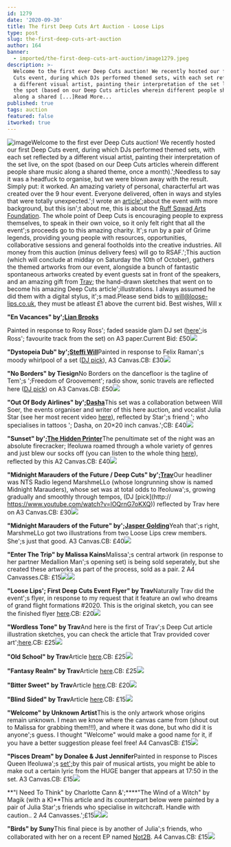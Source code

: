 ```yaml
---
id: 1279
date: '2020-09-30'
title: The first Deep Cuts Art Auction - Loose Lips
type: post
slug: the-first-deep-cuts-art-auction
author: 164
banner:
  - imported/the-first-deep-cuts-art-auction/image1279.jpeg
description: >-
  Welcome to the first ever Deep Cuts auction! We recently hosted our first Deep
  Cuts event, during which DJs performed themed sets, with each set reflected by
  a different visual artist, painting their interpretation of the set live, on
  the spot (based on our Deep Cuts articles wherein different people share music
  along a shared [...]Read More...
published: true
tags: auction
featured: false
itworked: true
---
```

![image](../imported/the-first-deep-cuts-art-auction/image1279.jpeg)Welcome to the first ever Deep Cuts auction! We recently hosted our first Deep Cuts event, during which DJs performed themed sets, with each set reflected by a different visual artist, painting their interpretation of the set live, on the spot (based on our Deep Cuts articles wherein different people share music along a shared theme, once a month).';Needless to say it was a headfuck to organise, but we were blown away with the result. Simply put: it worked. An amazing variety of personal, characterful art was created over the 9 hour event. Everyone delivered, often in ways and styles that were totally unexpected.';I wrote an [article';](http://loose-lips.co.uk/blog/our-first-deep-cuts-event-130920)about the event with more background, but this isn';t about me, this is about the [Ruff Sqwad Arts Foundation](https://www.ruffsqwadarts.org/about). The whole point of Deep Cuts is encouraging people to express themselves, to speak in their own voice, so it only felt right that all the event';s proceeds go to this amazing charity. It';s run by a pair of Grime legends, providing young people with resources, opportunities, collaborative sessions and general footholds into the creative industries. All money from this auction (minus delivery fees) will go to RSAF.';This auction (which will conclude at midday on Saturday the 10th of October), gathers the themed artworks from our event, alongside a bunch of fantastic spontaneous artworks created by event guests sat in front of the speakers, and an amazing gift from [Trav](https://www.backdownwarchild.co.uk/); the hand-drawn sketches that went on to become his amazing Deep Cuts article';illustrations. I always assumed he did them with a digital stylus, it';s mad.Please send bids to will@loose-lips.co.uk, they must be atleast £1 above the current bid. Best wishes, Will x

**"En Vacances" by';**[**Lian Brooks**](https://www.instagram.com/brookspaintings/)

Painted in response to Rosy Ross'; faded seaside glam DJ set ([here';](https://www.youtube.com/watch?v=uOC4Xd9OpO8)is Ross'; favourite track from the set) on A3 paper.Current Bid: £50![](/wp-content/uploads/live/img/wysiwyg/5f74e21d5d9cf.JPG)

**"Dystopeia Dub" by';**[**Steffi Will**](https://www.willpowerart.com/)Painted in response to Felix Raman';s moody whirlpool of a set ([DJ pick](https://www.youtube.com/watch?v=H5LDfsZHJa8)), A3 Canvas.CB: £30![](/wp-content/uploads/live/img/wysiwyg/5f74e233498ff.JPG)

**"No Borders" by Tiesign**No Borders on the dancefloor is the tagline of Tem';s ';Freedom of Groovement'; radio show, sonic travels are reflected here ([DJ pick](https://www.youtube.com/watch?v=5iPqI3Q2VCk)) on A3 Canvas.CB: £50![](/wp-content/uploads/live/img/wysiwyg/5f74e24f2dbf6.JPG)

**"Out Of Body Airlines" by';**[**Dasha**](https://www.instagram.com/shabalaparabala/)This set was a collaboration between Will Soer, the events organiser and writer of this here auction, and vocalist Julia Star (see her most recent video [here](https://www.youtube.com/watch?v=8_9FmCm0wxM)), reflected by Star';s friend '; who specialises in tattoos '; Dasha, on 20×20 inch canvas.';CB: £40![](/wp-content/uploads/live/img/wysiwyg/5f74e26dc8fe4.JPG)

**"Sunset" by';**[**The Hidden Printer**](https://www.instagram.com/thehiddenprinter/)The penultimate set of the night was an absolute firecracker; Ifeoluwa roamed through a whole variety of genres and just blew our socks off (you can listen to the whole thing [here](https://soundcloud.com/loose-lips123/ifeoluwa-presents-sunset-loose-lips-first-deep-cuts-event-130920)), reflected by this A2 Canvas.CB: £40![](/wp-content/uploads/live/img/wysiwyg/5f74e28635cf0.jpeg)

**"Midnight Marauders of the Future / Deep Cuts" by';**[**Trav**](https://www.instagram.com/backdowntrav/)Our headliner was NTS Radio legend MarshmeLLo (whose longrunning show is named Midnight Marauders), whose set was at total odds to Ifeoluwa';s, growing gradually and smoothly through tempos, (DJ [pick](http:// https://www.youtube.com/watch?v=lOQrnG7oKXQ)) reflected by Trav here on A3 Canvas.CB: £30![](/wp-content/uploads/live/img/wysiwyg/5f74e2dce2f3d.JPG)

**"Midnight Marauders of the Future" by';**[**Jasper Golding**](https://www.instagram.com/jasper.golding/)Yeah that';s right, MarshmeLLo got two illustrations from two Loose Lips crew members. She';s just that good. A3 Canvas.CB: £40![](/wp-content/uploads/live/img/wysiwyg/5f74e307b4c7d.jpeg)

**"Enter The Trip" by Malissa Kains**Malissa';s central artwork (in response to her partner Medallion Man';s opening set) is being sold seperately, but she created these artworks as part of the process, sold as a pair. 2 A4 Canvasses.CB: £15![](/wp-content/uploads/live/img/wysiwyg/5f74e3d3cb3c5.jpeg)![](/wp-content/uploads/live/img/wysiwyg/5f74e3e61f365.jpeg)

**"Loose Lips'; First Deep Cuts Event Flyer" by Trav**Naturally Trav did the event';s flyer, in response to my request that it feature an owl who dreams of grand flight formations #2020. This is the original sketch, you can see the finished flyer [here](https://www.instagram.com/p/CEXY6slANRC/?utm_source=ig_web_button_share_sheet).CB: £20![](/wp-content/uploads/live/img/wysiwyg/5f74e31de6413.JPG)

**"Wordless Tone" by Trav**And here is the first of Trav';s Deep Cut article illustration sketches, you can check the article that Trav provided cover art';[here](http://loose-lips.co.uk/blog/wordless-tone).CB: £25![](/wp-content/uploads/live/img/wysiwyg/5f74e331f17d1.JPG)

**"Old School" by Trav**Article [here](http://loose-lips.co.uk/blog/old-school).CB: £25![](/wp-content/uploads/live/img/wysiwyg/5f74e3480950a.JPG)

**"Fantasy Realm" by Trav**Article [here](http://loose-lips.co.uk/blog/fantasy-realm).CB: £25![](/wp-content/uploads/live/img/wysiwyg/5f74e3608e71a.JPG)

**"Bitter Sweet" by Trav**Article [here](http://loose-lips.co.uk/blog/bitter-sweet?fbclid=IwAR1Ww6nleAvpMA0IPk8AePiotm8GHK1oPr7RRvBJ65otf2odwkb_KRx6s3Q).CB: £20![](/wp-content/uploads/live/img/wysiwyg/5f74e37538826.JPG)

**"Blind Sided" by Trav**Article [here](http://loose-lips.co.uk/blog/blind-sided).CB: £15![](/wp-content/uploads/live/img/wysiwyg/5f74e3ab1b766.JPG)

**"Welcome" by Unknown Artist**This is the only artwork whose origins remain unknown. I mean we know where the canvas came from (shout out to Malissa for grabbing them!!!), and where it was done, but who did it is anyone';s guess. I thought "Welcome" would make a good name for it, if you have a better suggestion please feel free! A4 CanvasCB: £15![](/wp-content/uploads/live/img/wysiwyg/5f74e3be9aee9.jpeg)

**"Pisces Dream" by Donalee & Just Jennifer**Painted in response to Pisces Queen Ifeoluwa';s [set';](https://soundcloud.com/loose-lips123/ifeoluwa-presents-sunset-loose-lips-first-deep-cuts-event-130920)by this pair of musical artists, you might be able to make out a certain lyric from the HUGE banger that appears at 17:50 in the set. A3 Canvas.CB: £15![](/wp-content/uploads/live/img/wysiwyg/5f74e40251df6.JPG)

**"I Need To Think" by Charlotte Cann &';****"The Wind of a Witch" by Magik (with a K)**This article and its counterpart below were painted by a pair of Julia Star';s friends who specialise in witchcraft. Handle with caution.. 2 A4 Canvasses.';£15![](/wp-content/uploads/live/img/wysiwyg/5f74e4229a0eb.JPG)![](/wp-content/uploads/live/img/wysiwyg/5f74e4e241d83.JPG)

**"Birds" by Suny**This final piece is by another of Julia';s friends, who collaborated with her on a recent EP named [Not2B](https://sunyzoeejuliastar.bandcamp.com/album/not2b). A4 Canvas.CB: £15![](/wp-content/uploads/live/img/wysiwyg/5f74e501e723f.jpeg)